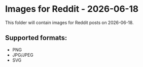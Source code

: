 # Images for Reddit - 2026-06-18

This folder will contain images for Reddit posts on 2026-06-18.

## Supported formats:
- PNG
- JPG/JPEG
- SVG
